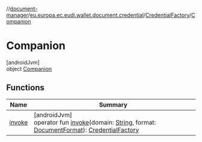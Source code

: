 //[document-manager](../../../../index.md)/[eu.europa.ec.eudi.wallet.document.credential](../../index.md)/[CredentialFactory](../index.md)/[Companion](index.md)

# Companion

[androidJvm]\
object [Companion](index.md)

## Functions

| Name | Summary |
|---|---|
| [invoke](invoke.md) | [androidJvm]<br>operator fun [invoke](invoke.md)(domain: [String](https://kotlinlang.org/api/latest/jvm/stdlib/kotlin-stdlib/kotlin/-string/index.html), format: [DocumentFormat](../../../eu.europa.ec.eudi.wallet.document.format/-document-format/index.md)): [CredentialFactory](../index.md) |
